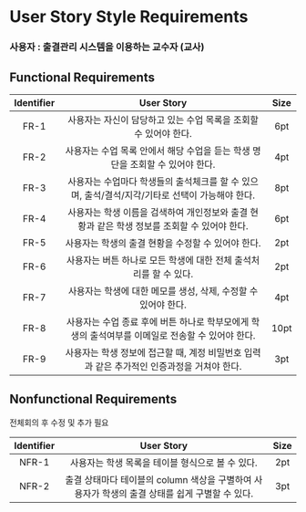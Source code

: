 # User Story Style Requirements

### 사용자 : 출결관리 시스템을 이용하는 교수자 (교사)

## Functional Requirements
|Identifier|User Story|Size|
|:--:|:--:|:--:|
|FR-1|사용자는 자신이 담당하고 있는 수업 목록을 조회할 수 있어야 한다.|6pt|
|FR-2|사용자는 수업 목록 안에서 해당 수업을 듣는 학생 명단을 조회할 수 있어야 한다.|4pt|
|FR-3|사용자는 수업마다 학생들의 출석체크를 할 수 있으며, 출석/결석/지각/기타로 선택이 가능해야 한다.|8pt|
|FR-4|사용자는 학생 이름을 검색하여 개인정보와 출결 현황과 같은 학생 정보를 조회할 수 있어야 한다.|6pt|
|FR-5|사용자는 학생의 출결 현황을 수정할 수 있어야 한다.|2pt|
|FR-6|사용자는 버튼 하나로 모든 학생에 대한 전체 출석처리를 할 수 있다.|2pt|
|FR-7|사용자는 학생에 대한 메모를 생성, 삭제, 수정할 수 있어야 한다.|4pt|
|FR-8|사용자는 수업 종료 후에 버튼 하나로 학부모에게 학생의 출석여부를 이메일로 전송할 수 있어야 한다.|10pt|
|FR-9|사용자는 학생 정보에 접근할 때, 계정 비밀번호 입력과 같은 추가적인 인증과정을 거쳐야 한다.|3pt|

## Nonfunctional Requirements
전체회의 후 수정 및 추가 필요

|Identifier|User Story|Size|
|:--:|:--:|:--:|
|NFR-1|사용자는 학생 목록을 테이블 형식으로 볼 수 있다.|2pt|
|NFR-2|출결 상태마다 테이블의 column 색상을 구별하여 사용자가 학생의 출결 상태를 쉽게 구별할 수 있다.|3pt|
